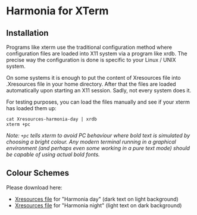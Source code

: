 # Harmonia for XTerm

## Installation

Programs like xterm use the traditional configuration method where configuration files are loaded into X11 system
via a program like xrdb. The precise way the configuration is done is specific to your Linux / UNIX system.

On some systems it is enough to put the content of Xresources file into .Xresources file in your home directory.
After that the files are loaded automatically upon starting an X11 session. Sadly, not every system does it.

For testing purposes, you can load the files manually and see if your xterm has loaded them up: 

```shell
cat Xresources-harmonia-day | xrdb
xterm +pc
```

*Note: `+pc` tells xterm to avoid PC behaviour where bold text is simulated by choosing a bright colour.
Any modern terminal running in a graphical environment (and perhaps even some working in a pure text mode)
should be capable of using actual bold fonts.*

## Colour Schemes

Please download here:

* [Xresources file](Xresources-harmonia-day) for "Harmonia day" (dark text on light background)
* [Xresources file](Xresources-harmonia-night) for "Harmonia night" (light text on dark background)